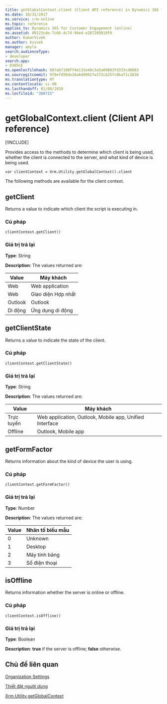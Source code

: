 ```yaml
---
title: getGlobalContext.client (Client API reference) in Dynamics 365 for Customer Engagement| MicrosoftDocs
ms.date: 10/31/2017
ms.service: crm-online
ms.topic: reference
applies_to: Dynamics 365 for Customer Engagement (online)
ms.assetid: 89123cde-7c66-4c7d-94e4-e287285019f8
author: KumarVivek
ms.author: kvivek
manager: amyla
search.audienceType:
- developer
search.app:
- D365CE
ms.openlocfilehash: 697ab7190ff4e131e40c3a5a09803fd333cd0883
ms.sourcegitcommit: 9f0efd59de16a6d9902fa372cb25fc0baf1c2838
ms.translationtype: HT
ms.contentlocale: vi-VN
ms.lasthandoff: 01/08/2019
ms.locfileid: "388715"
---
```

# <a name="getglobalcontextclient-client-api-reference"></a>getGlobalContext.client (Client API reference)

[!INCLUDE[](../../../../../includes/cc_applies_to_update_9_0_0.md)]

Provides access to the methods to determine which client is being used, whether the client is connected to the server, and what kind of device is being used.

`var clientContext = Xrm.Utility.getGlobalContext().client`

The following methods are available for the client context.

## <a name="getclient"></a>getClient

Returns a value to indicate which client the script is executing in. 

### <a name="syntax"></a>Cú pháp

`clientContext.getClient()`

### <a name="return-value"></a>Giá trị trả lại

**Type**: String

**Description**: The values returned are:

Value |Máy khách | 
|---|---|
|Web |Web application|
|Web |Giao diện Hợp nhất|
|Outlook |Outlook |
|Di động |Ứng dụng di động |

## <a name="getclientstate"></a>getClientState

Returns a value to indicate the state of the client.

### <a name="syntax"></a>Cú pháp

`clientContext.getClientState()`

### <a name="return-value"></a>Giá trị trả lại

**Type**: String

**Description**: The values returned are:

Value |Máy khách | 
|---|---|
|Trực tuyến |Web application, Outlook, Mobile app, Unified Interface|
|Offline |Outlook, Mobile app|

## <a name="getformfactor"></a>getFormFactor

Returns information about the kind of device the user is using.

### <a name="syntax"></a>Cú pháp

`clientContext.getFormFactor()`

### <a name="return-value"></a>Giá trị trả lại

**Type**: Number

**Description**: The values returned are:

Value |Nhân tố biểu mẫu | 
|---|---|
|0 |Unknown|
|1 |Desktop|
|2 |Máy tính bảng |
|3 |Số điện thoại |

## <a name="isoffline"></a>isOffline

Returns information whether the server is online or offline.

### <a name="syntax"></a>Cú pháp

`clientContext.isOffline()`

### <a name="return-value"></a>Giá trị trả lại

**Type**: Boolean

**Description**: **true** if the server is offline; **false** otherwise.

## <a name="related-topics"></a>Chủ đề liên quan

[Organization Settings](organizationSettings.md)

[Thiết đặt người dùng](userSettings.md)

[Xrm.Utility.getGlobalContext](../getGlobalContext.md)

